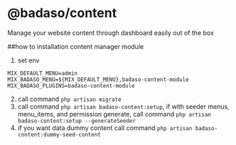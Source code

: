 # @badaso/content
Manage your website content through dashboard easily out of the box

##how to installation content manager module
1. set env
```
MIX_DEFAULT_MENU=admin
MIX_BADASO_MENU=${MIX_DEFAULT_MENU},badaso-content-module
MIX_BADASO_PLUGINS=badaso-content-module
```
2. call command `php artisan migrate`
3. call command `php artisan badaso-content:setup`, if with seeder menus, menu_items, and permission generate, call command `php artisan badaso-content:setup --generateSeeder`
4. if you want data dummy content call command `php artisan badaso-content:dummy-seed-content`

